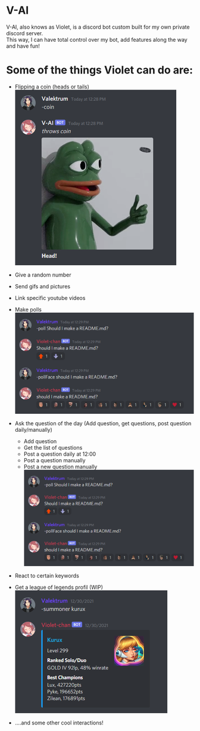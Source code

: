 # V-AI

V-AI, also knows as Violet, is a discord bot custom built for my own private discord server.  
This way, I can have total control over my bot, add features along the way and have fun!

# Some of the things Violet can do are:

- Flipping a coin (heads or tails)  
  ![Flipping a coin](./Images/coin.png "Flip a coin")
- Give a random number
- Send gifs and pictures
- Link specific youtube videos
- Make polls  
  ![Making polls](./Images/poll.png "Making polls")
- Ask the question of the day (Add question, get questions, post question daily/manually)

  - Add question
  - Get the list of questions
  - Post a question daily at 12:00
  - Post a question manually
  - Post a new question manually  
    ![QOTD](./Images/poll.png "QOTD")

- React to certain keywords
- Get a league of legends profil (WIP)  
  ![Get a league of legends profil](./Images/summoner.png "Get a league of legends profil")
- ....and some other cool interactions!
